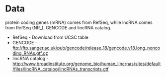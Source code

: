 # Data

protein coding genes (mRNA) comes from RefSeq, while lncRNA comes from RefSeq (NR_), GENCODE and lincRNA catalog.

* RefSeq - Download from UCSC table
* GENCODE - ftp://ftp.sanger.ac.uk/pub/gencode/release_18/gencode.v18.long_noncoding_RNAs.gtf.gz
* lincRNA catalog - http://www.broadinstitute.org/genome_bio/human_lincrnas/sites/default/files/lincRNA_catalog/lincRNAs_transcripts.gtf


